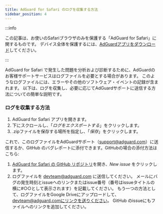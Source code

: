 ```yaml
---
title: AdGuard for Safari のログを収集する方法
sidebar_position: 4
---
```


:::info

この記事は、お使いのSafariブラウザのみを保護する「AdGuard  for Safari」に関するものです。 デバイス全体を保護するには、[AdGuardアプリをダウンロード](https://agrd.io/download-kb-adblock)してください。

:::

AdGuard for Safari で発生した問題を分析および診断するために、AdGuardのお客様サポートサービスはログファイルを必要とする場合があります。 このようなログファイルには、エラーやその他のソフトウェア・イベントの記録が含まれます。 以下は、ログを収集し、必要に応じてAdGuardサポートに送信する方法についての簡単な説明です。

### ログを収集する方法

1. AdGuard for Safari アプリを開きます。
2. 下にスクロールし、「_ログをエクスポートする_」をクリックします。
3. .zipファイルを保存する場所を指定し、「_保存_」をクリックします。

これで、このログファイルをAdGuardサポート（support@adguard.com）に送信するか、GitHub のバグレポートに添付できます。GitHubの場合の添付方法はこちら:

1. [AdGuard for Safari の GitHub リポジトリ](https://github.com/AdguardTeam/AdGuardForSafari/issues)を開き、_New issue_ をクリックします。
2. ログファイルを devteam@adguard.com に送信してください。 メールにバグの発生時刻とissueへのリンクまたはissue番号（番号はissueタイトルの横に#○○として表示されます）を記載してください。
   もう一つの方法として、ログファイルをGoogle Driveにアップロードして、devteam@adguard.comにリンクを送りください。 GitHub のissueにもファイルへのリンクを追加してください。
